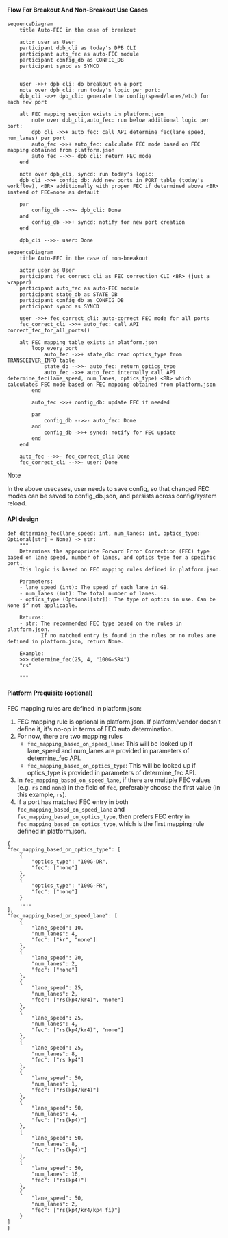 #### Flow For Breakout And Non-Breakout Use Cases

```mermaid
sequenceDiagram
    title Auto-FEC in the case of breakout

    actor user as User
    participant dpb_cli as today's DPB CLI
    participant auto_fec as auto-FEC module
    participant config_db as CONFIG_DB
    participant syncd as SYNCD


    user ->>+ dpb_cli: do breakout on a port
    note over dpb_cli: run today's logic per port:
    dpb_cli ->>+ dpb_cli: generate the config(speed/lanes/etc) for each new port

    alt FEC mapping section exists in platform.json
        note over dpb_cli,auto_fec: run below additional logic per port:
        dpb_cli ->>+ auto_fec: call API determine_fec(lane_speed, num_lanes) per port
        auto_fec ->>+ auto_fec: calculate FEC mode based on FEC mapping obtained from platform.json
        auto_fec -->>- dpb_cli: return FEC mode
    end

    note over dpb_cli, syncd: run today's logic:
    dpb_cli ->>+ config_db: Add new ports in PORT table (today's workflow), <BR> additionally with proper FEC if determined above <BR> instead of FEC=none as default

    par
        config_db -->>- dpb_cli: Done
    and
        config_db ->>+ syncd: notify for new port creation
    end

    dpb_cli -->>- user: Done
```

```mermaid
sequenceDiagram
    title Auto-FEC in the case of non-breakout

    actor user as User
    participant fec_correct_cli as FEC correction CLI <BR> (just a wrapper)
    participant auto_fec as auto-FEC module
    participant state_db as STATE_DB
    participant config_db as CONFIG_DB
    participant syncd as SYNCD

    user ->>+ fec_correct_cli: auto-correct FEC mode for all ports
    fec_correct_cli ->>+ auto_fec: call API correct_fec_for_all_ports()

    alt FEC mapping table exists in platform.json
        loop every port
            auto_fec ->>+ state_db: read optics_type from TRANSCEIVER_INFO table
            state_db -->>- auto_fec: return optics_type
            auto_fec ->>+ auto_fec: internally call API determine_fec(lane_speed, num_lanes, optics_type) <BR> which calculates FEC mode based on FEC mapping obtained from platform.json
        end

        auto_fec ->>+ config_db: update FEC if needed

        par
            config_db -->>- auto_fec: Done
        and
            config_db ->>+ syncd: notify for FEC update
        end
    end

    auto_fec -->>- fec_correct_cli: Done
    fec_correct_cli -->>- user: Done

```

> [!NOTE]
> In the above usecases, user needs to save config, so that changed FEC modes can be saved to config_db.json, and persists across config/system reload.

#### API design
```
def determine_fec(lane_speed: int, num_lanes: int, optics_type: Optional[str] = None) -> str:
    """
    Determines the appropriate Forward Error Correction (FEC) type based on lane speed, number of lanes, and optics type for a specific port.
    This logic is based on FEC mapping rules defined in platform.json.

    Parameters:
    - lane_speed (int): The speed of each lane in GB.
    - num_lanes (int): The total number of lanes.
    - optics_type (Optional[str]): The type of optics in use. Can be None if not applicable.

    Returns:
    - str: The recommended FEC type based on the rules in platform.json.
           If no matched entry is found in the rules or no rules are defined in platform.json, return None.

    Example:
    >>> determine_fec(25, 4, "100G-SR4")
    "rs"

    """
```

#### Platform Prequisite (optional)

FEC mapping rules are defined in platform.json:
1. FEC mapping rule is optional in platform.json. If platform/vendor doesn't define it, it's no-op in terms of FEC auto determination.
2. For now, there are two mapping rules
    - ```fec_mapping_based_on_speed_lane```: This will be looked up if lane_speed and num_lanes are provided in parameters of determine_fec API.
    - ```fec_mapping_based_on_optics_type```: This will be looked up if optics_type is provided in parameters of determine_fec API.
3. In ```fec_mapping_based_on_speed_lane```, if there are multiple FEC values (e.g. ```rs``` and ```none```) in the field of ```fec```, preferably choose the first value (in this example, ```rs```).
4. If a port has matched FEC entry in both ```fec_mapping_based_on_speed_lane``` and ```fec_mapping_based_on_optics_type```, then prefers FEC entry in ```fec_mapping_based_on_optics_type```, which is the first mapping rule defined in platform.json.
```
{
"fec_mapping_based_on_optics_type": [
    {
        "optics_type": "100G-DR",
        "fec": ["none"]
    },
    {
        "optics_type": "100G-FR",
        "fec": ["none"]
    }
    ....
],
"fec_mapping_based_on_speed_lane": [
    {
        "lane_speed": 10,
        "num_lanes": 4,
        "fec": ["kr", "none"]
    },
    {
        "lane_speed": 20,
        "num_lanes": 2,
        "fec": ["none"]
    },
    {
        "lane_speed": 25,
        "num_lanes": 2,
        "fec": ["rs(kp4/kr4)", "none"]
    },
    {
        "lane_speed": 25,
        "num_lanes": 4,
        "fec": ["rs(kp4/kr4)", "none"]
    },
    {
        "lane_speed": 25,
        "num_lanes": 8,
        "fec": ["rs kp4"]
    },
    {
        "lane_speed": 50,
        "num_lanes": 1,
        "fec": ["rs(kp4/kr4)"]
    },
    {
        "lane_speed": 50,
        "num_lanes": 4,
        "fec": ["rs(kp4)"]
    },
    {
        "lane_speed": 50,
        "num_lanes": 8,
        "fec": ["rs(kp4)"]
    },
    {
        "lane_speed": 50,
        "num_lanes": 16,
        "fec": ["rs(kp4)"]
    },
    {
        "lane_speed": 50,
        "num_lanes": 2,
        "fec": ["rs(kp4/kr4/kp4_fi)"]
    }
]
}
```

